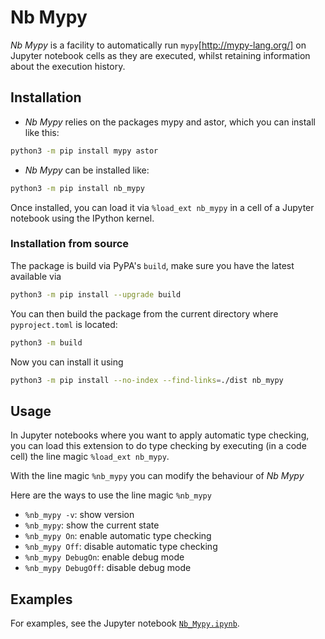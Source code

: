 # Nb Mypy

_Nb Mypy_ is a facility to automatically run `mypy`[http://mypy-lang.org/] on Jupyter notebook cells as they are executed, whilst retaining information about the execution history.


## Installation

* _Nb Mypy_ relies on the packages mypy and astor, which you can install like this:
```bash
python3 -m pip install mypy astor
```
* _Nb Mypy_ can be installed like:
```bash
python3 -m pip install nb_mypy
```

Once installed, you can load it via `%load_ext nb_mypy` in a cell of  a Jupyter notebook using the IPython kernel.

### Installation from source
The package is build via PyPA's `build`, make sure you have the latest available via 
```bash
python3 -m pip install --upgrade build
```


You can then build the package from the current directory where `pyproject.toml` is located:
```bash
python3 -m build
```

Now you can install it using 
```bash
python3 -m pip install --no-index --find-links=./dist nb_mypy
```

## Usage

In Jupyter notebooks where you want to apply
automatic type checking,
you can load this extension to do type checking by executing
(in a code cell) the line magic `%load_ext nb_mypy`.

With the line magic `%nb_mypy` you can modify the behaviour of _Nb Mypy_

Here are the ways to use the line magic `%nb_mypy`
* `%nb_mypy -v`: show version
* `%nb_mypy`: show the current state
* `%nb_mypy On`: enable automatic type checking
* `%nb_mypy Off`: disable automatic type checking
* `%nb_mypy DebugOn`: enable debug mode
* `%nb_mypy DebugOff`: disable debug mode


## Examples

For examples, see the Jupyter notebook [`Nb_Mypy.ipynb`](Nb_Mypy.ipynb).
